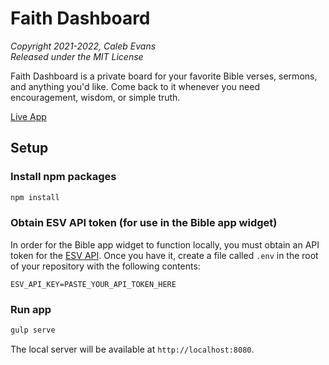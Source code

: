 # Faith Dashboard

*Copyright 2021-2022, Caleb Evans*  
*Released under the MIT License*

Faith Dashboard is a private board for your favorite Bible verses, sermons, and
anything you'd like. Come back to it whenever you need encouragement, wisdom,
or simple truth.

[Live App](https://faithdashboard.com/)

## Setup

### Install npm packages

```sh
npm install
```

### Obtain ESV API token (for use in the Bible app widget)

In order for the Bible app widget to function locally, you must obtain an API
token for the [ESV API](https://api.esv.org/). Once you have it, create a file
called `.env` in the root of your repository with the following contents:

```
ESV_API_KEY=PASTE_YOUR_API_TOKEN_HERE
```

### Run app

```sh
gulp serve
```

The local server will be available at `http://localhost:8080`.
